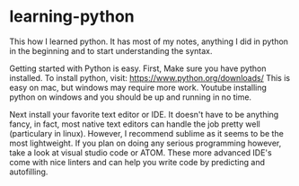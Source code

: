 # learning-python
This how I learned python.
It has most of my notes, anything I did in python in the beginning and to start understanding the syntax.

Getting started with Python is easy. First, Make sure you have python installed. To install python, visit: https://www.python.org/downloads/ This is easy on mac, but windows may require more work. Youtube installing python on windows and you should be up and running in no time.

Next install your favorite text editor or IDE. It doesn't have to be anything fancy, in fact, most native text editors can handle the job pretty well (particulary in linux). However, I recommend sublime as it seems to be the most lightweight. If you plan on doing any serious programming however, take a look at visual studio code or ATOM. These more advanced IDE's come with nice linters and can help you write code by predicting and autofilling.
